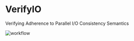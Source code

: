 # VerifyIO
Verifying Adherence to Parallel I/O Consistency Semantics

![workflow](https://verifyio.readthedocs.io/en/latest/_images/verifyio-workflow.png)
